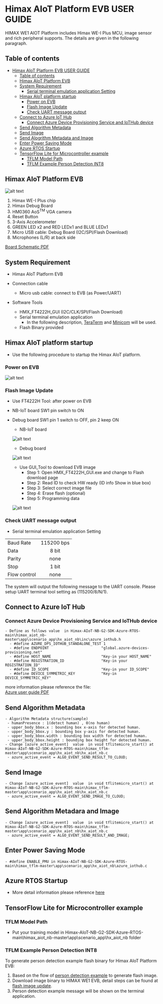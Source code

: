 # Himax AIoT Platform EVB USER GUIDE

HIMAX WE1 AIOT Platform includes Himax WE-I Plus MCU, image sensor and rich peripheral supports. The details are given in the following paragraph. 


## Table of contents

- [Himax AIoT Platform EVB USER GUIDE](#himax-we1-evb-user-guide)
  - [Table of contents](#table-of-contents)
  - [Himax AIoT Platform EVB](#himax-aiot-platform-evb)
  - [System Requirement](#system-requirement)
    - [Serial terminal emulation application Setting](#serial-terminal-emulation-application-setting)
  - [Himax AIoT platform startup](#himax-aiot-platform-startup)
    - [Power on EVB](#power-on-evb) 
    - [Flash Image Update](#flash-image-update)
    - [Check UART message output](#check-uart-message-output)
  - [Connect to Azure IoT Hub](#connect-to-azure-iot-hub)
    - [Connect Azure Device Provisioning Service and IoTHub device](#connect-azure-device-provisioning-serviStartupce-and-iothub-device)
  - [Send Algorithm Metadata](#send-algorithm-metadata)
  - [Send Image](#send-image)
  - [Send Alogrithm Metadata and Image](#send-algorithm-matadata-and-image)
  - [Enter Power Saving Mode](#enter-power-saving-mode)
  - [Azure RTOS Startup](#azure-rtos-startup)
  - [TensorFlow Lite for Microcontroller example](#tensorflow-lite-for-microcontroller-example)
    - [TFLM Model Path](#tflm-model-path)
    - [TFLM Example Person Detection INT8](#tflm-example-person-detection-int8)


## Himax AIoT Platform EVB

![alt text](images/himax_nbiot_evb.png)

  1.	Himax WE-I Plus chip
  2.    Himax Debug Board
  3.	HM0360 AoS<sup>TM</sup> VGA camera
  4.	Reset Button
  5.	3-Axis Accelerometer
  6.	GREEN LED x2 and RED LEDx1 and BLUE LEDx1  
  7.	Micro USB cable: Debug Board (I2C/SPI/Flash Download)
  8.	Microphones (L/R) at back side 

  <a href="docs/H010_HX6539_NB-IoT_WNB303R_V10.pdf" target="_blank">Board Schematic PDF</a>

## System Requirement
  - Himax AIoT Platform EVB
  - Connection cable
    - Micro usb cable: connect to EVB (as Power/UART)

  - Software Tools
    - HMX_FT4222H_GUI (I2C/CLK/SPI/Flash Download)
    - Serial terminal emulation application
      - In the following description, [TeraTerm](https://ttssh2.osdn.jp/index.html.en) and [Minicom](https://linux.die.net/man/1/minicom) 
        will be used.
    - Flash Binary provided
     
## Himax AIoT platform startup
  - Use the following procedure to startup the Himax AIoT platform.
### Power on EVB
    
![alt text](images/himax_nbiot_evb_debug.png) 

### Flash Image Update
  - Use FT4222H Tool: after power on EVB
  - NB-IoT board SW1 pin switch to ON
  - Debug board SW1 pin 1 switch to OFF, pin 2 keep ON
    - NB-IoT board
    
    ![alt text](images/Himax_NB-IoT_board_sw.png)
    
    - Debug board
    
    ![alt text](images/Himax_Debug_board_sw.png)
    
    - Use GUI_Tool to download EVB image
      - Step 1: Open HMX_FT4222H_GUI.exe and change to Flash download page
      - Step 2: Read ID to check HW ready (ID info Show in blue box)
      - Step 3: Select correct image file
      - Step 4: Erase flash (optional)
      - Step 5: Programming data
      
    ![alt text](images/Himax_Gui_tool_dowload.png) 
       
### Check UART message output    
  - Serial terminal emulation application Setting 

|   |  |
| :------------ |:---------------:|
| Baud Rate  | 115200 bps |
| Data | 8 bit |
| Parity  | none  |
| Stop  | 1 bit  |
| Flow control | none |   

  The system will output the following message to the UART console. Please setup UART terminal tool setting as (115200/8/N/1).  

##  Connect to Azure IoT Hub
### Connect Azure Device Provisioning Service and IoTHub device
    - Define as follows value  in Himax-AIoT-NB-G2-SDK-Azure-RTOS-main\himax_aiot_nb-master\app\scenario_app\hx_aiot_nb\inc\azure_iothub.h 
      - #define AZURE_DPS_IOTHUB_STANDALONE_TEST 1
      - #define ENDPOINT                        "global.azure-devices-provisioning.net"
      - #define HOST_NAME                       "Key-in your HOST_NAME" 
      - #define REGISTRATION_ID                 "Key-in your REGISTRATION_ID" 
      - #define ID_SCOPE                        "Key-in your ID_SCOPE"
      - #define DEVICE_SYMMETRIC_KEY            "Key-in DEVICE_SYMMETRIC_KEY"
      
more information please reference the file:  
<a href="docs/himax_WEI_Azure_RTOS_Device_getStartedDoc.pdf" target="_blank">Azure user guide PDF</a>
      
## Send Algorithm Metadata
    - Algorithm Metadata structure(sample)
     - humanPresence : 1(detect human) , 0(no human)
     - upper_body_bbox.x : bounding box x-axis for detected human.
     - upper_body_bbox.y : bounding box y-axis for detected human. 
     - upper_body_bbox.width : bounding box width for detected human.
     - upper_body_bbox.height : bounding box height for detected human.
    - Change [azure_active_event]  value  in void tflitemicro_start() at Himax-AIoT-NB-G2-SDK-Azure-RTOS-main\himax_tflm-master\app\scenario_app\hx_aiot_nb\hx_aiot_nb.c  
     - azure_active_event = ALGO_EVENT_SEND_RESULT_TO_CLOUD;
     
## Send Image
    - Change [azure_active_event]  value  in void tflitemicro_start() at Himax-AIoT-NB-G2-SDK-Azure-RTOS-main\himax_tflm-master\app\scenario_app\hx_aiot_nb\hx_aiot_nb.c  
     - azure_active_event = ALGO_EVENT_SEND_IMAGE_TO_CLOUD;

## Send Algorithm Metadara and Image
    - Change [azure_active_event]  value  in void tflitemicro_start() at Himax-AIoT-NB-G2-SDK-Azure-RTOS-main\himax_tflm-master\app\scenario_app\hx_aiot_nb\hx_aiot_nb.c  
     - azure_active_event = ALGO_EVENT_SEND_RESULT_AND_IMAGE;

## Enter Power Saving Mode
    - #define ENABLE_PMU in Himax-AIoT-NB-G2-SDK-Azure-RTOS-main\himax_tflm-master\app\scenario_app\hx_aiot_nb\azure_iothub.c 

## Azure RTOS Startup
  - More detail information please reference [here](https://github.com/azure-rtos)

## TensorFlow Lite for Microcontroller example 

### TFLM Model Path
  - Put your training model in Himax-AIoT-NB-G2-SDK-Azure-RTOS-main\himax_aiot_nb-master\app\scenario_app\hx_aiot_nb folder
 
### TFLM Example Person Detection INT8

  To generate person detection example flash binary for Himax AIoT Platform EVB:
  1. Based on the flow of [person detection example](https://github.com/tensorflow/tensorflow/tree/master/tensorflow/lite/micro/examples/person_detection_experimental#person-detection-example) to generate flash image. 
  2. Download image binary to HIMAX WE1 EVB, detail steps can be found at [flash image update](#flash-image-update).
  3. Person detection example message will be shown on the terminal application. 
 